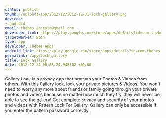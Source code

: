 ```yaml
--- 
status: publish
thumb: /uploads/app/2012-12/2012-12-31-lock-gallery.png
devices: 
- android
email: thebes.android@gmail.com
developer_link: https://play.google.com/store/apps/details?id=com.thebes.lockforgalleryfree
targetMarket: Both
type: app
developer: Thebes Apps
android_link: https://play.google.com/store/apps/details?id=com.thebes.lockforgalleryfree
permalink: /app/lock-gallery
title: Lock Gallery
date: 2012-12-31 05:08:24.948362 +00:00
---
```


Gallery Lock is a privacy app that protects your Photos & Videos from others. With this Gallery lock, lock your private pictures & Videos.
You won't need to worry any more about friends or family going through your private photos and videos because no matter how much they try, they will never be able to see the gallery!
Get complete privacy and security of your photos and videos with Pattern Lock For Gallery.
Gallery can only be accessible if you enter the pattern password correctly.
